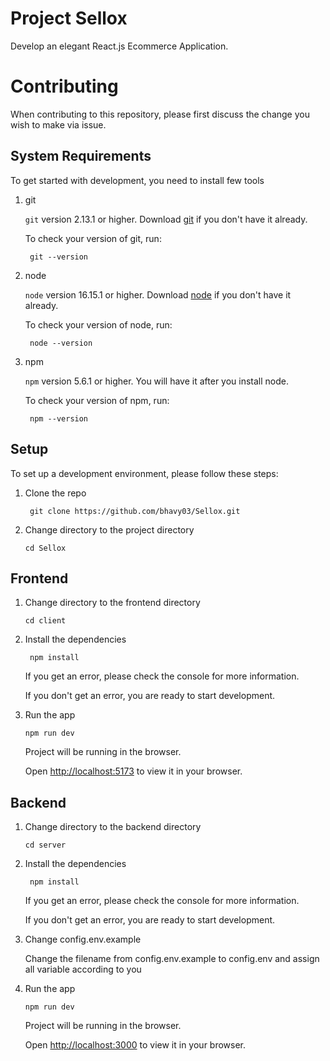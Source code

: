 # Project Sellox

Develop an elegant React.js Ecommerce Application.

# Contributing

When contributing to this repository, please first discuss the change you wish to make via issue.

## System Requirements

To get started with development, you need to install few tools

1. git

   `git` version 2.13.1 or higher. Download [git](https://git-scm.com/downloads) if you don't have it already.

   To check your version of git, run:

   ```shell
    git --version
   ```

2. node

   `node` version 16.15.1 or higher. Download [node](https://nodejs.org/en/download/) if you don't have it already.

   To check your version of node, run:

   ```shell
    node --version
   ```

3. npm

   `npm` version 5.6.1 or higher. You will have it after you install node.

   To check your version of npm, run:

   ```shell
    npm --version
   ```

## Setup

To set up a development environment, please follow these steps:

1. Clone the repo

   ```shell
    git clone https://github.com/bhavy03/Sellox.git
   ```

2. Change directory to the project directory

   ```shell
   cd Sellox
   ```

## Frontend

1. Change directory to the frontend directory

   ```shell
   cd client
   ```

2. Install the dependencies

   ```shell
    npm install
   ```

   If you get an error, please check the console for more information.

   If you don't get an error, you are ready to start development.

3. Run the app

   ```shell
   npm run dev
   ```

   Project will be running in the browser.

   Open [http://localhost:5173](http://localhost:5173) to view it in your browser.

## Backend

1. Change directory to the backend directory

   ```shell
   cd server
   ```

2. Install the dependencies

   ```shell
    npm install
   ```

   If you get an error, please check the 
console for more information.

   If you don't get an error, you are ready 
to start development.
 
3. Change config.env.example

   Change the filename from config.env.example to
config.env and assign all variable according to you


4. Run the app

   ```shell
   npm run dev
   ```

   Project will be running in the browser.

   Open [http://localhost:3000](http://localhost:3000) to view it in your browser.